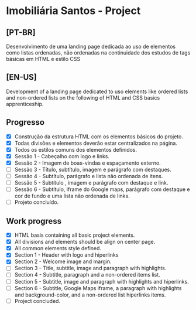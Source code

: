# Imobiliária Santos - Project

## [PT-BR]
Desenvolvimento de uma landing page dedicada ao uso de elementos como listas ordenadas, não ordenadas na continuidade dos estudos de tags básicas em HTML e estilo CSS

## [EN-US]
Development of a landing page dedicated to uso elements like ordered lists and non-ordered lists on the following of HTML and CSS basics apprenticeship.

## Progresso

- [X] Construção da estrutura HTML com os elementos básicos do projeto.
- [X] Todas divisões e elementos deverão estar centralizados na página.
- [X] Todos os estilos comuns dos elementos definidos.
- [X] Sessão 1 - Cabeçalho com logo e links.
- [X] Sessão 2 - Imagem de boas-vindas e espaçamento externo.
- [ ] Sessão 3 - Título, subtítulo, imagem e parágrafo com destaques.
- [ ] Sessão 4 - Subtítulo, parágrafo e lista não ordenada de itens.
- [ ] Sessão 5 - Subtítulo , imagem e parágrafo com destaque e link.
- [ ] Sessão 6 - Subtítulo, iframe do Google maps, parágrafo com destaque e cor de fundo e uma lista não ordenada de links.
- [ ] Projeto concluído.

## Work progress

- [X] HTML basis containing all basic project elements.
- [X] All divisions and elements should be align on center page.
- [X] All common elements style defined.
- [X] Section 1 - Header with logo and hiperlinks
- [X] Section 2 - Welcome image and margin.
- [ ] Section 3 - Title, subtitle, image and paragraph with highlights.
- [ ] Section 4 - Subtitle, paragraph and a non-ordered items list.
- [ ] Section 5 - Subtitle, image and paragraph with highlights and hiperlinks.
- [ ] Section 6 - Subtitle, Google Maps iframe, a paragraph with highlights and background-color, and a non-ordered list hiperlinks items.
- [ ] Project concluded.
